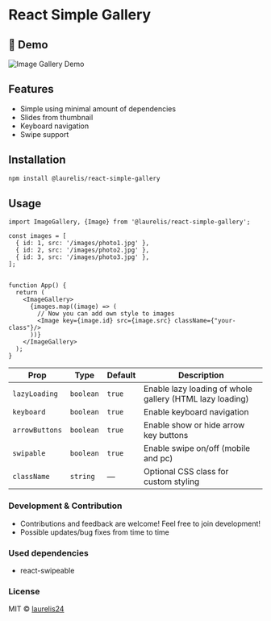 # React Simple Gallery

## 📸 Demo

![Image Gallery Demo](https://raw.githubusercontent.com/laurelis24/simple-react-gallery/refs/heads/main/screenshots/gallery.gif)

## Features

- Simple using minimal amount of dependencies
- Slides from thumbnail
- Keyboard navigation
- Swipe support

## Installation

```bash
npm install @laurelis/react-simple-gallery
```

## Usage

```tsx
import ImageGallery, {Image} from '@laurelis/react-simple-gallery';

const images = [
  { id: 1, src: '/images/photo1.jpg' },
  { id: 2, src: '/images/photo2.jpg' },
  { id: 3, src: '/images/photo3.jpg' },
];


function App() {
  return (
    <ImageGallery>
      {images.map((image) => (
        // Now you can add own style to images
        <Image key={image.id} src={image.src} className={"your-class"}/>
      ))}
    </ImageGallery>
  );
}
```

| Prop           | Type      | Default | Description                                              |
| -------------- | --------- | ------- | -------------------------------------------------------- |
| `lazyLoading`  | `boolean` | `true`  | Enable lazy loading of whole gallery (HTML lazy loading) |
| `keyboard`     | `boolean` | `true`  | Enable keyboard navigation                               |
| `arrowButtons` | `boolean` | `true`  | Enable show or hide arrow key buttons                    |
| `swipable`     | `boolean` | `true`  | Enable swipe on/off (mobile and pc)                      |
| `className`    | `string`  | —       | Optional CSS class for custom styling                    |

### Development & Contribution

- Contributions and feedback are welcome! Feel free to join development!
- Possible updates/bug fixes from time to time

### Used dependencies

- react-swipeable

### License

MIT © [laurelis24](https://github.com/laurelis24)
